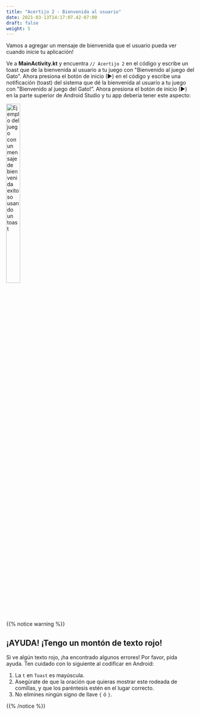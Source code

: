 ```yaml
---
title: "Acertijo 2 - Bienvenida al usuario"
date: 2021-03-13T14:17:07.42-07:00
draft: false
weight: 5
---
```

Vamos a agregar un mensaje de bienvenida que el usuario pueda ver cuando inicie tu aplicación!

Ve a **MainActivity.kt** y encuentra `// Acertijo 2` en el código y escribe un toast que de la bienvenida al usuario a tu juego con "Bienvenido al juego del Gato". Ahora presiona el botón de inicio (►) en el código y escribe una notificación (toast) del sistema que dé la bienvenida al usuario a tu juego con "Bienvenido al juego del Gato!”. Ahora presiona el botón de inicio (►) en la parte superior de Android Studio y tu app debería tener este aspecto:

<img src="../resources/_gen/images/toast_success.png" height="35%" width="27%" title="Toast Exitoso" alt="Ejemplo del juego con un mensaje de bienvenida exitoso usando un toast"/>

{{% notice warning %}}
## ¡AYUDA! ¡Tengo un montón de texto rojo!

Si ve algún texto rojo, ¡ha encontrado algunos errores! Por favor, pida ayuda. Ten cuidado con lo siguiente al codificar en Android:

1. La `t` en `Toast` es mayúscula.
2. Asegúrate de que la oración que quieras mostrar este rodeada de comillas, y que los paréntesis estén en el lugar correcto.
3. No elimines ningún signo de llave `{` ó `}`.

{{% /notice %}}